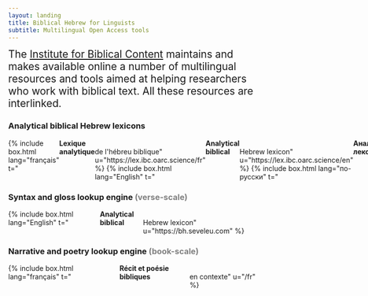 ```yaml
---
layout: landing
title: Biblical Hebrew for Linguists
subtitle: Multilingual Open Access tools
---
```

<style>h2 {text-align: left;}</style>

<span style="font-size:1.3rem;">The <a href="https://ibc.oarc.science">Institute for Biblical Content</a> maintains and makes available online a number of multilingual resources and tools aimed at helping researchers who work with biblical text. All these resources are interlinked.</span>

### Analytical biblical Hebrew lexicons

<style>.box {border:5px gray solid; width:fit-content; padding:0.5rem; margin: 1rem; font-family:Inter}</style>

<div style="display:flex">
{% include box.html lang="français" t="<strong>Lexique analytique</strong><br>de l'hébreu biblique" u="https://lex.ibc.oarc.science/fr" %}
{% include box.html lang="English" t="<strong>Analytical biblical</strong><br>Hebrew lexicon" u="https://lex.ibc.oarc.science/en" %}
{% include box.html lang="по-русски" t="<strong>Аналитический лексикон</strong><br>библейского иврита" u="https://lex.ibc.oarc.science/ru" %}
</div>

### Syntax and gloss lookup engine <span style="color:gray">(verse-scale)</span>

<div style="display:flex">
{% include box.html lang="English" t="<strong>Analytical biblical</strong><br>Hebrew lexicon" u="https://bh.seveleu.com" %}
</div>

### Narrative and poetry lookup engine <span style="color:gray">(book-scale)</span>

<div style="display:flex">
{% include box.html lang="français" t="<strong>Récit et poésie bibliques</strong><br>en contexte" u="/fr" %}
</div>